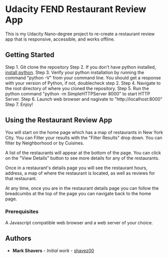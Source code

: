 # Udacity FEND Restaurant Review App

This is my Udacity Nano-degree project to re-create a restaurant review app that is responsive, accessible, and works offline.

## Getting Started

Step 1.  Git clone the repository  Step 2.  If you don't have python installed, [install python](https://www.python.org/downloads/).
Step 3.  Verify your python installation by running the command "python -V" from your command line.  You should get a response with your version of Python, if not, doublecheck step 2.
Step 4.  Navigate to the root directory of where you cloned the repository.
Step 5.  Run the python command "python -m SimpleHTTPServer 8000" to start HTTP Server.
Step 6.  Launch web browser and nagivate to "http://localhost:8000"
Step 7.  Enjoy!

## Using the Restaurant Review App

You will start on the home page which has a map of restaurants in New York City.  You can Filter your results with the "Filter Results" drop down.  You can filter by Neighborhood or by Cuisines.

A list of the restaurants will appear at the bottom of the page.  You can click on the "View Details" button to see more details for any of the restaurants.

Once in a restaurant's details page you will see the restaurant hours, address, a map of where the restaurant is located, as well as reviews for that restaurant.

At any time, once you are in the restaurant details page you can follow the breadcumbs at the top of the page you can navigate back to the home page.

### Prerequisites

A Javascript compatible web browser and a web server of your choice.

## Authors

* **Mark Shavers** - *Initial work* - [shavez00](https://github.com/shavez00)
